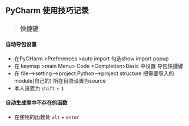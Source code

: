 ## PyCharm 使用技巧记录

> ### 快捷键
#### 自动导包设置
* 在PyCHarm >Preferences >auto import 勾选show import popup
* 在 keymap >main Menu> Code >Completion>Basic 中设置 导包快捷键
* 在 file–>setting–>project:Python–>project structure 把需要导入的module(自己的) 所在目录设置为source
* 本人设置为 `shift` + `1`
#### 自动生成类中不存在的函数
* 在使用的函数处 `alt` + `enter`